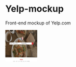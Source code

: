 # Yelp-mockup
Front-end mockup of Yelp.com

<img src="/images/yelp1.png" alt="MarineGEO circle logo" style="height: 100px; width:100px;"/>
